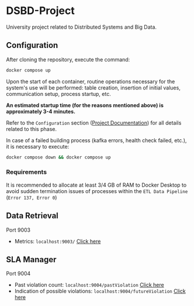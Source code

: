 # DSBD-Project
University project related to Distributed Systems and Big Data.

## Configuration
After cloning the repository, execute the command:

```bash
docker compose up
```

Upon the start of each container, routine operations necessary for the system's use will be performed: table creation, insertion of initial values, communication setup, process startup, etc.

<strong>An estimated startup time (for the reasons mentioned above) is approximately 3-4 minutes.</strong>

Refer to the `Configuration` section (<a href="https://github.com/matteopidone/DSBD-Project/blob/main/Relazione%20Progetto%20DSBD.pdf" target="_blank">Project Documentation</a>) for all details related to this phase.

In case of a failed building process (kafka errors, health check failed, etc.), it is necessary to execute:
```bash
docker compose down && docker compose up
```

### Requirements
It is recommended to allocate at least 3/4 GB of RAM to Docker Desktop to avoid sudden termination issues of processes within the `ETL Data Pipeline` (`Error 137, Error 0`)

## Data Retrieval
Port 9003
 - Metrics: `localhost:9003/` <a href="http://localhost:9003" target="_blank">Click here</a>

## SLA Manager
Port 9004
- Past violation count: `localhost:9004/pastViolation` <a href="http://localhost:9004/pastViolation" target="_blank">Click here</a>
- Indication of possible violations: `localhost:9004/futureViolation` <a href="http://localhost:9004/futureViolation" target="_blank">Click here</a>
